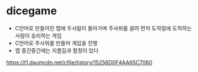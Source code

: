 # dicegame
- C언어로 만들어진 맵에 두사람이 돌아가며 주사위를 굴려 먼저 도착점에 도착하는 사람이 승리하는 게임
- C언어로 주사위를 만들어 게임을 진행
- 맵 중간중간에는 지름길과 함정이 있다

https://t1.daumcdn.net/cfile/tistory/15256D0F4AA65C7060
